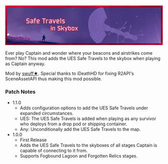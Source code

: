 
![Safe Travels in Skybox](https://github.com/swuff-star/SafeTravelsInSkybox/blob/main/banner.png?raw=true)

Ever play Captain and wonder where your beacons and airstrikes come from? No? This mod adds the UES Safe Travels to the skybox when playing as Captain anyway.

Mod by [swuff★](https://ko-fi.com/swuff). 
Special thanks to iDeathHD for fixing R2API's SceneAssetAPI thus making this mod possible.

### Patch Notes
 *  1.1.0
	 * Adds configuration options to add the UES Safe Travels under expanded circumstances.
	 * UES: The UES Safe Travels is added when playing as any survivor who deploys from a drop pod or shipping container.
	 * Any: Unconditionally add the UES Safe Travels to the map.
 *  1.0.0
	 * First Release
	 * Adds the UES Safe Travels to the skyboxes of all stages Captain is capable of connecting to it from.
	 * Supports Fogbound Lagoon and Forgotten Relics stages.

